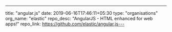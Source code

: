 ---
title: "angular.js"
date: 2019-06-16T17:46:11+05:30
type: "organisations"
org_name: "elastic"
repo_desc: "AngularJS - HTML enhanced for web apps!"
repo_link: https://github.com/elastic/angular.js---